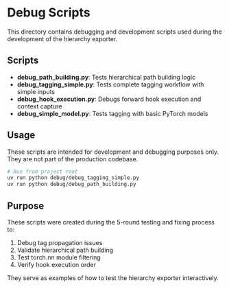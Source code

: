 # Debug Scripts

This directory contains debugging and development scripts used during the development of the hierarchy exporter.

## Scripts

- **debug_path_building.py**: Tests hierarchical path building logic
- **debug_tagging_simple.py**: Tests complete tagging workflow with simple inputs
- **debug_hook_execution.py**: Debugs forward hook execution and context capture
- **debug_simple_model.py**: Tests tagging with basic PyTorch models

## Usage

These scripts are intended for development and debugging purposes only. They are not part of the production codebase.

```bash
# Run from project root
uv run python debug/debug_tagging_simple.py
uv run python debug/debug_path_building.py
```

## Purpose

These scripts were created during the 5-round testing and fixing process to:

1. Debug tag propagation issues
2. Validate hierarchical path building
3. Test torch.nn module filtering
4. Verify hook execution order

They serve as examples of how to test the hierarchy exporter interactively.